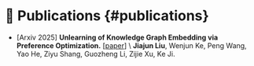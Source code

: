 # 📝 Publications {#publications}

- [Arxiv 2025] **Unlearning of Knowledge Graph Embedding via Preference Optimization.**  [[paper](https://arxiv.org/abs/2507.20566)] \\
  **Jiajun Liu**, Wenjun Ke, Peng Wang, Yao He, Ziyu Shang, Guozheng Li, Zijie Xu, Ke Ji.
